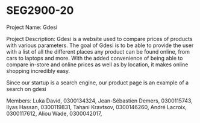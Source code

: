 # SEG2900-20

Project Name: Gdesi

Project Description: Gdesi is a website used to compare prices of products with various parameters. The goal of Gdesi is to be able
to provide the user with a list of all the different places any product can be found online, from cars to laptops and more. With the
added convenience of being able to compare in-store and online prices as well as by location, it makes online shopping incredibly easy.

Since our startup is a search engine, our product page is an example of a search on gdesi

Members:  Luka David,                0300134324,
          Jean-Sébastien Demers,     0300115743,
          Ilyas Hassan,              0300119831,
          Tahani Kravtsov,           0300146260,
          André Lacroix,             0300117612,
          Aliou Wade,                0300042017,
